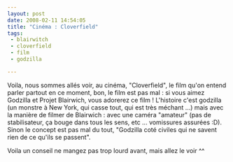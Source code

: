```yaml
---
layout: post
date: 2008-02-11 14:54:05
title: "Cinéma : Cloverfield"
tags:
 - blairwitch
 - cloverfield
 - film
 - godzilla

---
```


Voila, nous sommes allés voir, au cinéma, "Cloverfield", le film qu'on entend parler partout en ce moment, bon, le film est pas mal : si vous aimez Godzilla et Projet Blairwich, vous adorerez ce film ! L'histoire c'est godzilla (un monstre à New York, qui casse tout, qui est très méchant ...) mais avec la manière de filmer de Blairwich : avec une caméra "amateur" (pas de stabilisateur, ça bouge dans tous les sens, etc ... vomissures assurées :D).
Sinon le concept est pas mal du tout, "Godzilla coté civiles qui ne savent rien de ce qu'ils se passent".

Voila un conseil ne mangez pas trop lourd avant, mais allez le voir ^^
